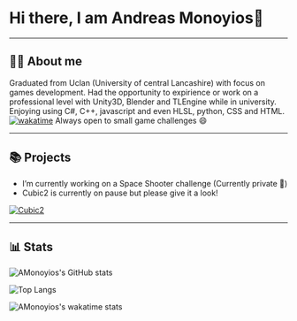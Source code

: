 # Hi there, I am Andreas Monoyios👋

---

## ✍🏽 About me

Graduated from Uclan (University of central Lancashire) with focus on games development. Had the opportunity to expirience or work on a professional level with Unity3D, Blender and TLEngine while in university. Enjoying using C#, C++, javascript and even HLSL, python, CSS and HTML. [![wakatime](https://wakatime.com/badge/user/51942e67-e929-4073-990c-17dd36d286f7.svg)](https://wakatime.com/@51942e67-e929-4073-990c-17dd36d286f7) Always open to small game challenges 😄

---

## 📚 Projects

- I’m currently working on a Space Shooter challenge (Currently private 🔐)
- Cubic2 is currently on pause but please give it a look! <br/>

[![Cubic2](https://github-readme-stats.vercel.app/api/pin/?username=AMonoyios&repo=Cubic2&show_icons=true&include_all_commits=true&theme=dark)](https://github.com/AMonoyios/Cubic2)

---

## 📊 Stats

![AMonoyios's GitHub stats](https://github-readme-stats.vercel.app/api?username=AMonoyios&count_private=true&show_icons=true&theme=dark)

![Top Langs](https://github-readme-stats.vercel.app/api/top-langs/?username=AMonoyios&layout=compact&theme=dark)

![AMonoyios's wakatime stats](https://github-readme-stats.vercel.app/api/wakatime?username=51942e67-e929-4073-990c-17dd36d286f7&theme=dark&v=2)

